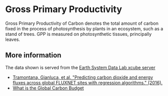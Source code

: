 # Gross Primary Productivity

Gross Primary Productivity of Carbon denotes the total amount of carbon fixed in the process of photosynthesis by plants in an ecosystem, such as a stand of trees. GPP is measured on photosynthetic tissues, principally leaves. 

## More information

The data shown is served from the [Earth System Data Lab xcube server](https://viewer.earthsystemdatalab.net/)

- [Tramontana, Gianluca, et al. "Predicting carbon dioxide and energy fluxes across global FLUXNET sites with regression algorithms." (2016).](https://doi.org/10.5194/bg-13-4291-2016)
- [What is the Global Carbon Budget](https://www.esa.int/ESA_Multimedia/Images/2021/11/Global_carbon_budget)
